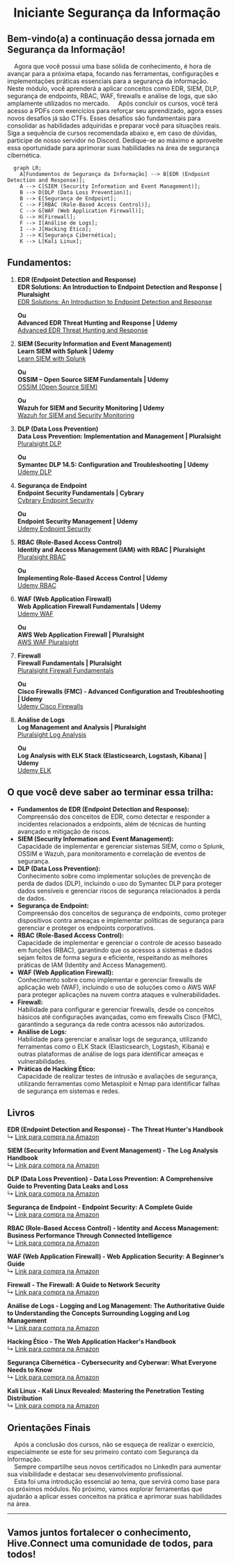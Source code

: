 <h1 align="center">Iniciante Segurança da Informação
</div>

## Bem-vindo(a) a continuação dessa jornada em Segurança da Informação!
&nbsp;&nbsp;&nbsp;&nbsp;Agora que você possui uma base sólida de conhecimento, é hora de avançar para a próxima etapa, focando nas ferramentas, configurações e implementações práticas essenciais para a segurança da informação. Neste módulo, você aprenderá a aplicar conceitos como EDR, SIEM, DLP, segurança de endpoints, RBAC, WAF, firewalls e análise de logs, que são amplamente utilizados no mercado.
&nbsp;&nbsp;&nbsp;&nbsp;Após concluir os cursos, você terá acesso a PDFs com exercícios para reforçar seu aprendizado, agora esses novos desafios já são CTFs. Esses desafios são fundamentais para consolidar as habilidades adquiridas e preparar você para situações reais. Siga a sequência de cursos recomendada abaixo e, em caso de dúvidas, participe de nosso servidor no Discord. Dedique-se ao máximo e aproveite essa oportunidade para aprimorar suas habilidades na área de segurança cibernética.

```mermaid
  graph LR;
    A[Fundamentos de Segurança da Informação] --> B[EDR (Endpoint Detection and Response)];
    A --> C[SIEM (Security Information and Event Management)];
    B --> D[DLP (Data Loss Prevention)];
    B --> E[Segurança de Endpoint];
    C --> F[RBAC (Role-Based Access Control)];
    C --> G[WAF (Web Application Firewall)];
    G --> H[Firewall];
    F --> I[Análise de Logs];
    I --> J[Hacking Ético];
    J --> K[Segurança Cibernética];
    K --> L[Kali Linux];
```

## Fundamentos:

1. **EDR (Endpoint Detection and Response)**  
   **EDR Solutions: An Introduction to Endpoint Detection and Response | Pluralsight**  
   [EDR Solutions: An Introduction to Endpoint Detection and Response](https://www.pluralsight.com/courses/edr-solutions-introduction-endpoint-detection-response)
   
   **Ou**  
   **Advanced EDR Threat Hunting and Response | Udemy**  
   [Advanced EDR Threat Hunting and Response](https://www.udemy.com/course/advanced-edr-threat-hunting-and-response/)

2. **SIEM (Security Information and Event Management)**  
   **Learn SIEM with Splunk | Udemy**  
   [Learn SIEM with Splunk](https://www.udemy.com/course/learn-siem-with-splunk/)
   
   **Ou**  
   **OSSIM – Open Source SIEM Fundamentals | Udemy**  
   [OSSIM (Open Source SIEM)](https://www.udemy.com/course/ossim-open-source-siem-fundamentals/)

   **Ou**  
   **Wazuh for SIEM and Security Monitoring | Udemy**  
   [Wazuh for SIEM and Security Monitoring](https://www.udemy.com/course/wazuh-for-siem-and-security-monitoring/)

3. **DLP (Data Loss Prevention)**  
   **Data Loss Prevention: Implementation and Management | Pluralsight**  
   [Pluralsight DLP](https://www.pluralsight.com/courses/data-loss-prevention-implementation-management)
   
   **Ou**  
   **Symantec DLP 14.5: Configuration and Troubleshooting | Udemy**  
   [Udemy DLP](https://www.udemy.com/course/symantec-dlp-14-5-configuration-and-troubleshooting/)

4. **Segurança de Endpoint**  
   **Endpoint Security Fundamentals | Cybrary**  
   [Cybrary Endpoint Security](https://www.cybrary.it/course/endpoint-security-fundamentals/)

   **Ou**  
   **Endpoint Security Management | Udemy**  
   [Udemy Endpoint Security](https://www.udemy.com/course/endpoint-security-management/)

5. **RBAC (Role-Based Access Control)**  
   **Identity and Access Management (IAM) with RBAC | Pluralsight**  
   [Pluralsight RBAC](https://www.pluralsight.com/courses/identity-access-management-iam-rbac)

   **Ou**  
   **Implementing Role-Based Access Control | Udemy**  
   [Udemy RBAC](https://www.udemy.com/course/implementing-role-based-access-control/)

6. **WAF (Web Application Firewall)**  
   **Web Application Firewall Fundamentals | Udemy**  
   [Udemy WAF](https://www.udemy.com/course/web-application-firewall-fundamentals/)

   **Ou**  
   **AWS Web Application Firewall | Pluralsight**  
   [AWS WAF Pluralsight](https://www.pluralsight.com/courses/aws-web-application-firewall)

7. **Firewall**  
   **Firewall Fundamentals | Pluralsight**  
   [Pluralsight Firewall Fundamentals](https://www.pluralsight.com/courses/firewall-fundamentals)

   **Ou**  
   **Cisco Firewalls (FMC) - Advanced Configuration and Troubleshooting | Udemy**  
   [Udemy Cisco Firewalls](https://www.udemy.com/course/cisco-firewalls-fmc-advanced-configuration-and-troubleshooting/)

8. **Análise de Logs**  
   **Log Management and Analysis | Pluralsight**  
   [Pluralsight Log Analysis](https://www.pluralsight.com/courses/log-management-analysis)

   **Ou**  
   **Log Analysis with ELK Stack (Elasticsearch, Logstash, Kibana) | Udemy**  
   [Udemy ELK](https://www.udemy.com/course/log-analysis-with-elk-stack-elasticsearch-logstash-kibana/)


## O que você deve saber ao terminar essa trilha:

- **Fundamentos de EDR (Endpoint Detection and Response):**  
   Compreensão dos conceitos de EDR, como detectar e responder a incidentes relacionados a endpoints, além de técnicas de hunting avançado e mitigação de riscos.
- **SIEM (Security Information and Event Management):**  
   Capacidade de implementar e gerenciar sistemas SIEM, como o Splunk, OSSIM e Wazuh, para monitoramento e correlação de eventos de segurança.
- **DLP (Data Loss Prevention):**  
   Conhecimento sobre como implementar soluções de prevenção de perda de dados (DLP), incluindo o uso do Symantec DLP para proteger dados sensíveis e gerenciar riscos de segurança relacionados à perda de dados.
- **Segurança de Endpoint:**  
   Compreensão dos conceitos de segurança de endpoints, como proteger dispositivos contra ameaças e implementar políticas de segurança para gerenciar e proteger os endpoints corporativos.
- **RBAC (Role-Based Access Control):**  
   Capacidade de implementar e gerenciar o controle de acesso baseado em funções (RBAC), garantindo que os acessos a sistemas e dados sejam feitos de forma segura e eficiente, respeitando as melhores práticas de IAM (Identity and Access Management).
- **WAF (Web Application Firewall):**  
   Conhecimento sobre como implementar e gerenciar firewalls de aplicação web (WAF), incluindo o uso de soluções como o AWS WAF para proteger aplicações na nuvem contra ataques e vulnerabilidades.
- **Firewall:**  
   Habilidade para configurar e gerenciar firewalls, desde os conceitos básicos até configurações avançadas, como em firewalls Cisco (FMC), garantindo a segurança da rede contra acessos não autorizados.
- **Análise de Logs:**  
   Habilidade para gerenciar e analisar logs de segurança, utilizando ferramentas como o ELK Stack (Elasticsearch, Logstash, Kibana) e outras plataformas de análise de logs para identificar ameaças e vulnerabilidades.
- **Práticas de Hacking Ético:**  
   Capacidade de realizar testes de intrusão e avaliações de segurança, utilizando ferramentas como Metasploit e Nmap para identificar falhas de segurança em sistemas e redes.

## Livros

**EDR (Endpoint Detection and Response) - The Threat Hunter's Handbook**  
↳ [Link para compra na Amazon](https://www.amazon.com.br/Threat-Hunters-Handbook-Detection-Response/dp/1119623673)

**SIEM (Security Information and Event Management) - The Log Analysis Handbook**  
↳ [Link para compra na Amazon](https://www.amazon.com.br/Log-Analysis-Handbook-Security-Management/dp/1484241782)

**DLP (Data Loss Prevention) - Data Loss Prevention: A Comprehensive Guide to Preventing Data Leaks and Loss**  
↳ [Link para compra na Amazon](https://www.amazon.com.br/Data-Loss-Prevention-Comprehensive-Preventing/dp/1119643840)

**Segurança de Endpoint - Endpoint Security: A Complete Guide**  
↳ [Link para compra na Amazon](https://www.amazon.com.br/Endpoint-Security-Complete-Karl-Nicks/dp/1799982134)

**RBAC (Role-Based Access Control) - Identity and Access Management: Business Performance Through Connected Intelligence**  
↳ [Link para compra na Amazon](https://www.amazon.com.br/Identity-Access-Management-Performance-Intelligence/dp/0124199755)

**WAF (Web Application Firewall) - Web Application Security: A Beginner’s Guide**  
↳ [Link para compra na Amazon](https://www.amazon.com.br/Web-Application-Security-Beginners-Guide/dp/0071790109)

**Firewall - The Firewall: A Guide to Network Security**  
↳ [Link para compra na Amazon](https://www.amazon.com.br/Firewall-Guide-Network-Security-Protection/dp/1119210763)

**Análise de Logs - Logging and Log Management: The Authoritative Guide to Understanding the Concepts Surrounding Logging and Log Management**  
↳ [Link para compra na Amazon](https://www.amazon.com.br/Logging-Log-Management-Authoritative-Understanding/dp/0134096852)

**Hacking Ético - The Web Application Hacker's Handbook**  
↳ [Link para compra na Amazon](https://www.amazon.com.br/Web-Application-Hackers-Handbook-Exploiting/dp/1118026470)

**Segurança Cibernética - Cybersecurity and Cyberwar: What Everyone Needs to Know**  
↳ [Link para compra na Amazon](https://www.amazon.com.br/Cybersecurity-Cyberwar-Everyone-Needs-Know/dp/0199918098)

**Kali Linux - Kali Linux Revealed: Mastering the Penetration Testing Distribution**  
↳ [Link para compra na Amazon](https://www.amazon.com.br/Kali-Linux-Revealed-Mastering-Penetration/dp/0996396927)


## Orientações Finais
&nbsp;&nbsp;&nbsp;&nbsp;Após a conclusão dos cursos, não se esqueça de realizar o exercício, especialmente se este for seu primeiro contato com Segurança da Informação.   
&nbsp;&nbsp;&nbsp;&nbsp;Sempre compartilhe seus novos certificados no LinkedIn para aumentar sua visibilidade e destacar seu desenvolvimento profissional.    
&nbsp;&nbsp;&nbsp;&nbsp;Esta foi uma introdução essencial ao tema, que servirá como base para os próximos módulos. No próximo, vamos explorar ferramentas que ajudarão a aplicar esses conceitos na prática e aprimorar suas habilidades na área.   

---  

## Vamos juntos fortalecer o conhecimento, Hive.Connect uma comunidade de todos, para todos!
